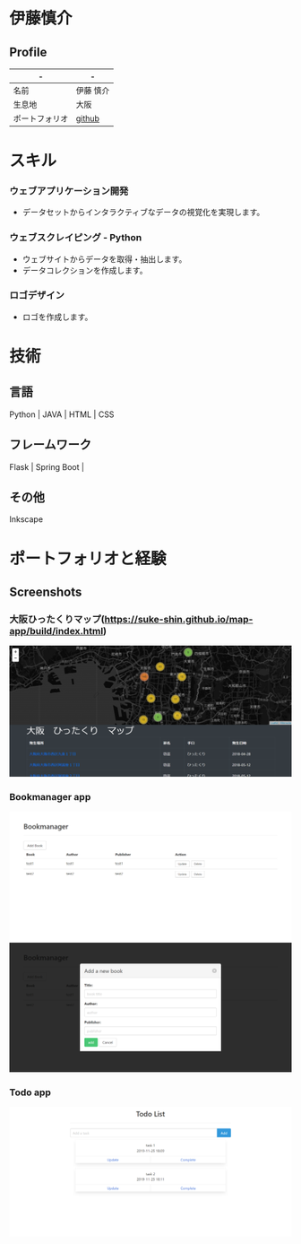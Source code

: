 # 伊藤慎介

## Profile

|-|-|
|----|----|
|名前|伊藤 慎介|
|生息地|大阪|
|ポートフォリオ|[github](https://github.com/suke-shin)|

# スキル
### ウェブアプリケーション開発 
- データセットからインタラクティブなデータの視覚化を実現します。

### ウェブスクレイピング - Python
- ウェブサイトからデータを取得・抽出します。
- データコレクションを作成します。

### ロゴデザイン
 - ロゴを作成します。

# 技術

## 言語

Python | JAVA | HTML | CSS

## フレームワーク

Flask | Spring Boot |

## その他

Inkscape

# ポートフォリオと経験
## Screenshots
### 大阪ひったくりマップ(https://suke-shin.github.io/map-app/build/index.html)
![top-page](https://raw.githubusercontent.com/suke-shin/profile/image/images/hittakuri-map-top.png)
### Bookmanager app
![top-page](https://raw.githubusercontent.com/suke-shin/profile/image/images/bookmanager-top.png)
![top-page](https://raw.githubusercontent.com/suke-shin/profile/image/images/bookmanager-modal.png)
### Todo app
![top-page](https://raw.githubusercontent.com/suke-shin/profile/image/images/todo-app-top.png)
